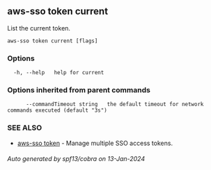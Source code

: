 ## aws-sso token current

List the current token.

```
aws-sso token current [flags]
```

### Options

```
  -h, --help   help for current
```

### Options inherited from parent commands

```
      --commandTimeout string   the default timeout for network commands executed (default "3s")
```

### SEE ALSO

* [aws-sso token](aws-sso_token.md)	 - Manage multiple SSO access tokens.

###### Auto generated by spf13/cobra on 13-Jan-2024
